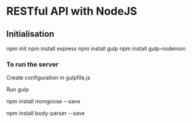 # RESTful API with NodeJS

## Initialisation
npm init
npm install express
npm install gulp
npm install gulp-nodemon

### To run the server
Create configuration in gulpfile.js

Run gulp


npm install mongoose --save


npm install body-parser --save
